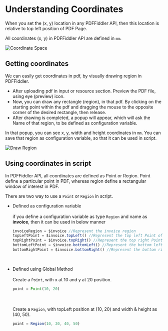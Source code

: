 # Understanding Coordinates

When you set the (x, y) location in any PDFFiddler API, then this location is relative to top left position of PDF Page.

All coordinates (x, y) in PDFFiddler API are defined in `mm`.

![Coordinate Space](/pdffiddler/coordinate.jpg "Coordinate Space")

## Getting coordinates

We can easily get coordinates in pdf, by visually drawing region in PDFFiddler.

- After uploading pdf in input or resource section. Preview the PDF file, using eye (preview) icon. 
- Now, you can draw any rectangle (region), in that pdf. By clicking on the starting point within the pdf and dragging the mouse to the opposite corner of the desired rectangle, then release.
- After drawing is completed, a popup will appear, which will ask the Name of that region, to be defined as configuration variable. 

In that popup, you can see x, y, width and height coordinates in `mm`. 
You can save that region as configuration variable, so that it can be used in script.

![Draw Region](/pdffiddler/drawregion.gif "Draw Region")

## Using coordinates in script
In PDFFiddler API, all coordinates are defined as Point or Region. Point define a particular point in PDF, whereas region define a rectangular window of interest in PDF.

There are two way to use a `Point` or `Region` in script. 
- Defined as configuration variable<br/><br/>
  if you define a configuration variable as type `Region` and name as **invoice**, then it can be used in below manner
  ```javascript
  invoiceRegion = $invoice //Represent the invoice region
  topLeftPoint = $invoice.topLeft() //Represent the top left Point of invoice Region
  topRightPoint = $invoice.topRight() //Represent the top right Point of invoice Region
  bottomLeftPoint = $invoice.bottomLeft() //Represent the bottom left Point of invoice Region
  bottomRightPoint = $invoice.bottomRight() //Represent the bottom right Point of invoice Region
  ```  
  <br/> 
- Defined using Global Method<br/><br/>
  Create a `Point`, with x at 10 and y at 20 position.
  ```javascript
  point = Point(10, 20)
  ```

  <br/><br/>
  Create a `Region`, with topLeft position at (10, 20) and width & height as (40, 50).
  ```javascript
  point = Region(10, 20, 40, 50)
  ```





